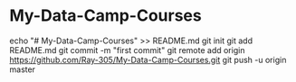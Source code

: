 # My-Data-Camp-Courses

echo "# My-Data-Camp-Courses" >> README.md
git init
git add README.md
git commit -m "first commit"
git remote add origin https://github.com/Ray-305/My-Data-Camp-Courses.git
git push -u origin master
